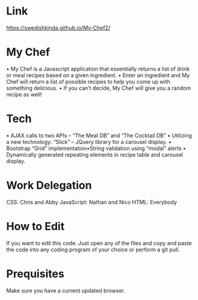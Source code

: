# Link
  https://swedishkinda.github.io/My-Chef2/

# My Chef
  • My Chef is a Javascript application that essentially returns a list of drink or meal recipes based on a given ingredient.
  • Enter an ingredient and My Chef will return a list of possible recipes to help you come up with something delicious. 
  • If you can’t decide, My Chef will give you a random recipe as well!

# Tech
 •  AJAX calls to two APIs – “The Meal DB” and “The Cocktail DB”
 •  Utilizing a new technology: “Slick” – JQuery library for a carousel display. 
 •  Bootstrap “Grid” implementation•String validation using “modal” alerts
 •  Dynamically generated repeating elements in recipe table and carousel display.
 
# Work Delegation
  CSS:          Chris and Abby
  JavaScript:   Nathan and Nico
  HTML:         Everybody

# How to Edit
  If you want to edit this code. Just open any of the files and copy and paste the code into any coding program of your choice or perform   a git pull.

# Prequisites
  Make sure you have a current updated browser.
